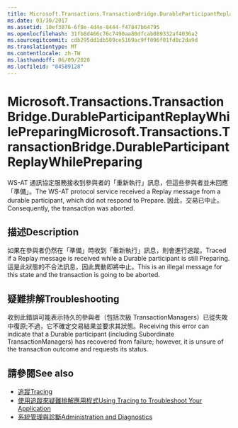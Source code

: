 ```yaml
---
title: Microsoft.Transactions.TransactionBridge.DurableParticipantReplayWhilePreparing
ms.date: 03/30/2017
ms.assetid: 10ef3876-6f8e-4d4e-8444-f47847b64795
ms.openlocfilehash: 31fb8d466c76c7490aa80dfcab089332af4036a2
ms.sourcegitcommit: cdb295dd1db589ce5169ac9ff096f01fd0c2da9d
ms.translationtype: MT
ms.contentlocale: zh-TW
ms.lasthandoff: 06/09/2020
ms.locfileid: "84589128"
---
```

# <a name="microsofttransactionstransactionbridgedurableparticipantreplaywhilepreparing"></a><span data-ttu-id="e64f3-102">Microsoft.Transactions.TransactionBridge.DurableParticipantReplayWhilePreparing</span><span class="sxs-lookup"><span data-stu-id="e64f3-102">Microsoft.Transactions.TransactionBridge.DurableParticipantReplayWhilePreparing</span></span>
<span data-ttu-id="e64f3-103">WS-AT 通訊協定服務接收到參與者的「重新執行」訊息，但這些參與者並未回應「準備」。</span><span class="sxs-lookup"><span data-stu-id="e64f3-103">The WS-AT protocol service received a Replay message from a durable participant, which did not respond to Prepare.</span></span> <span data-ttu-id="e64f3-104">因此，交易已中止。</span><span class="sxs-lookup"><span data-stu-id="e64f3-104">Consequently, the transaction was aborted.</span></span>  
  
## <a name="description"></a><span data-ttu-id="e64f3-105">描述</span><span class="sxs-lookup"><span data-stu-id="e64f3-105">Description</span></span>  
 <span data-ttu-id="e64f3-106">如果在參與者仍然在「準備」時收到「重新執行」訊息，則會進行追蹤。</span><span class="sxs-lookup"><span data-stu-id="e64f3-106">Traced if a Replay message is received while a Durable participant is still Preparing.</span></span> <span data-ttu-id="e64f3-107">這是此狀態的不合法訊息，因此異動即將中止。</span><span class="sxs-lookup"><span data-stu-id="e64f3-107">This is an illegal message for this state and the transaction is going to be aborted.</span></span>  
  
## <a name="troubleshooting"></a><span data-ttu-id="e64f3-108">疑難排解</span><span class="sxs-lookup"><span data-stu-id="e64f3-108">Troubleshooting</span></span>

<span data-ttu-id="e64f3-109">收到此錯誤可能表示持久的參與者（包括次級 TransactionManagers）已從失敗中復原;不過，它不確定交易結果並要求其狀態。</span><span class="sxs-lookup"><span data-stu-id="e64f3-109">Receiving this error can indicate that a Durable participant (including Subordinate TransactionManagers) has recovered from failure; however, it is unsure of the transaction outcome and requests its status.</span></span>  
  
## <a name="see-also"></a><span data-ttu-id="e64f3-110">請參閱</span><span class="sxs-lookup"><span data-stu-id="e64f3-110">See also</span></span>

- [<span data-ttu-id="e64f3-111">追蹤</span><span class="sxs-lookup"><span data-stu-id="e64f3-111">Tracing</span></span>](index.md)
- [<span data-ttu-id="e64f3-112">使用追蹤來疑難排解應用程式</span><span class="sxs-lookup"><span data-stu-id="e64f3-112">Using Tracing to Troubleshoot Your Application</span></span>](using-tracing-to-troubleshoot-your-application.md)
- [<span data-ttu-id="e64f3-113">系統管理與診斷</span><span class="sxs-lookup"><span data-stu-id="e64f3-113">Administration and Diagnostics</span></span>](../index.md)
